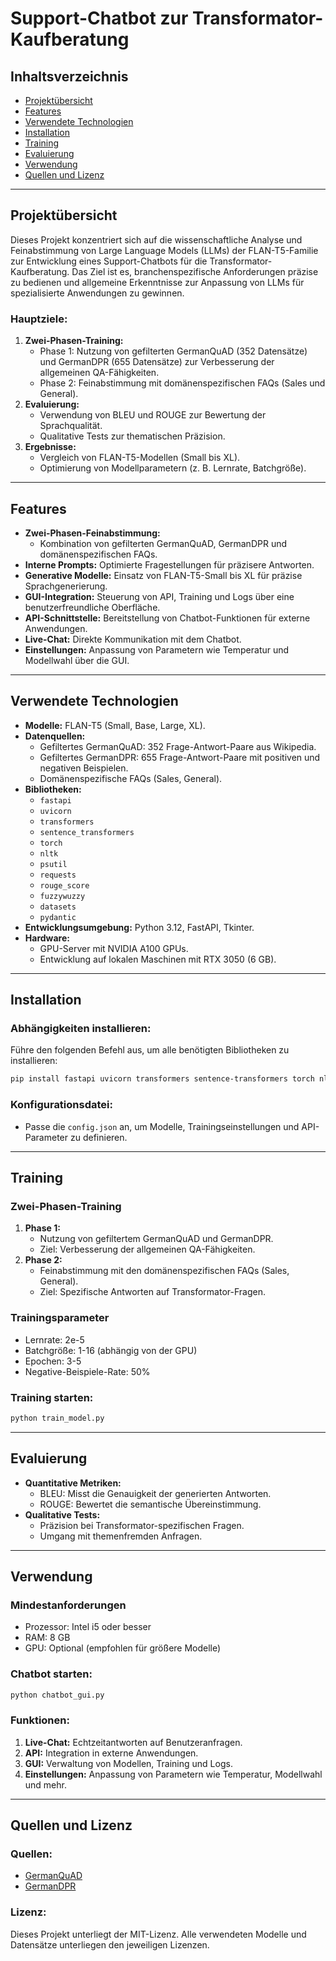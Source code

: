 # Support-Chatbot zur Transformator-Kaufberatung

## Inhaltsverzeichnis
- [Projektübersicht](#projektübersicht)
- [Features](#features)
- [Verwendete Technologien](#verwendete-technologien)
- [Installation](#installation)
- [Training](#training)
- [Evaluierung](#evaluierung)
- [Verwendung](#verwendung)
- [Quellen und Lizenz](#quellen-und-lizenz)

---

## Projektübersicht

Dieses Projekt konzentriert sich auf die wissenschaftliche Analyse und Feinabstimmung von Large Language Models (LLMs) der FLAN-T5-Familie zur Entwicklung eines Support-Chatbots für die Transformator-Kaufberatung. Das Ziel ist es, branchenspezifische Anforderungen präzise zu bedienen und allgemeine Erkenntnisse zur Anpassung von LLMs für spezialisierte Anwendungen zu gewinnen.

### Hauptziele:
1. **Zwei-Phasen-Training:**
   - Phase 1: Nutzung von gefilterten GermanQuAD (352 Datensätze) und GermanDPR (655 Datensätze) zur Verbesserung der allgemeinen QA-Fähigkeiten.
   - Phase 2: Feinabstimmung mit domänenspezifischen FAQs (Sales und General).
2. **Evaluierung:**
   - Verwendung von BLEU und ROUGE zur Bewertung der Sprachqualität.
   - Qualitative Tests zur thematischen Präzision.
3. **Ergebnisse:**
   - Vergleich von FLAN-T5-Modellen (Small bis XL).
   - Optimierung von Modellparametern (z. B. Lernrate, Batchgröße).

---

## Features

- **Zwei-Phasen-Feinabstimmung:**
  - Kombination von gefilterten GermanQuAD, GermanDPR und domänenspezifischen FAQs.
- **Interne Prompts:** Optimierte Fragestellungen für präzisere Antworten.
- **Generative Modelle:** Einsatz von FLAN-T5-Small bis XL für präzise Sprachgenerierung.
- **GUI-Integration:** Steuerung von API, Training und Logs über eine benutzerfreundliche Oberfläche.
- **API-Schnittstelle:** Bereitstellung von Chatbot-Funktionen für externe Anwendungen.
- **Live-Chat:** Direkte Kommunikation mit dem Chatbot.
- **Einstellungen:** Anpassung von Parametern wie Temperatur und Modellwahl über die GUI.

---

## Verwendete Technologien

- **Modelle:** FLAN-T5 (Small, Base, Large, XL).
- **Datenquellen:**
  - Gefiltertes GermanQuAD: 352 Frage-Antwort-Paare aus Wikipedia.
  - Gefiltertes GermanDPR: 655 Frage-Antwort-Paare mit positiven und negativen Beispielen.
  - Domänenspezifische FAQs (Sales, General).
- **Bibliotheken:**
  - `fastapi`
  - `uvicorn`
  - `transformers`
  - `sentence_transformers`
  - `torch`
  - `nltk`
  - `psutil`
  - `requests`
  - `rouge_score`
  - `fuzzywuzzy`
  - `datasets`
  - `pydantic`
- **Entwicklungsumgebung:** Python 3.12, FastAPI, Tkinter.
- **Hardware:**
  - GPU-Server mit NVIDIA A100 GPUs.
  - Entwicklung auf lokalen Maschinen mit RTX 3050 (6 GB).

---

## Installation

### Abhängigkeiten installieren:

Führe den folgenden Befehl aus, um alle benötigten Bibliotheken zu installieren:
```bash
pip install fastapi uvicorn transformers sentence-transformers torch nltk psutil requests rouge-score fuzzywuzzy datasets pydantic
```

### Konfigurationsdatei:
- Passe die `config.json` an, um Modelle, Trainingseinstellungen und API-Parameter zu definieren.

---

## Training

### Zwei-Phasen-Training
1. **Phase 1:**
   - Nutzung von gefiltertem GermanQuAD und GermanDPR.
   - Ziel: Verbesserung der allgemeinen QA-Fähigkeiten.
2. **Phase 2:**
   - Feinabstimmung mit den domänenspezifischen FAQs (Sales, General).
   - Ziel: Spezifische Antworten auf Transformator-Fragen.

### Trainingsparameter
- Lernrate: 2e-5
- Batchgröße: 1-16 (abhängig von der GPU)
- Epochen: 3-5
- Negative-Beispiele-Rate: 50%

### Training starten:
```bash
python train_model.py
```

---

## Evaluierung

- **Quantitative Metriken:**
  - BLEU: Misst die Genauigkeit der generierten Antworten.
  - ROUGE: Bewertet die semantische Übereinstimmung.
- **Qualitative Tests:**
  - Präzision bei Transformator-spezifischen Fragen.
  - Umgang mit themenfremden Anfragen.

---

## Verwendung

### Mindestanforderungen
- Prozessor: Intel i5 oder besser
- RAM: 8 GB
- GPU: Optional (empfohlen für größere Modelle)

### Chatbot starten:
```bash
python chatbot_gui.py
```

### Funktionen:
1. **Live-Chat:** Echtzeitantworten auf Benutzeranfragen.
2. **API:** Integration in externe Anwendungen.
3. **GUI:** Verwaltung von Modellen, Training und Logs.
4. **Einstellungen:** Anpassung von Parametern wie Temperatur, Modellwahl und mehr.

---

## Quellen und Lizenz

### Quellen:
- [GermanQuAD](https://www.deepset.ai/germanquad)
- [GermanDPR](https://www.deepset.ai/germanquad)

### Lizenz:
Dieses Projekt unterliegt der MIT-Lizenz. Alle verwendeten Modelle und Datensätze unterliegen den jeweiligen Lizenzen.
